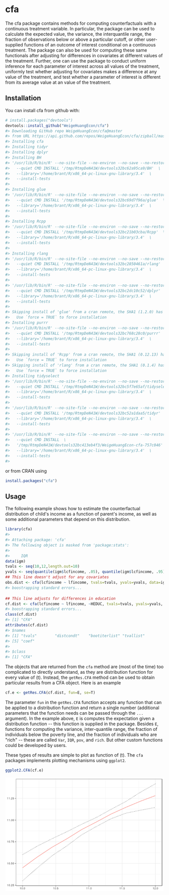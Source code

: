 
<!-- README.md is generated from README.Rmd. Please edit that file -->
cfa
===

The cfa package contains methods for computing counterfactuals with a continuous treatment variable. In particular, the package can be used to calculate the expected value, the variance, the interquantile range, the fraction of observations below or above a particular cutoff, or other user-supplied functions of an outcome of interest conditional on a continuous treatment. The package can also be used for computing these same functionals after adjusting for differences in covariates at different values of the treatment. Further, one can use the package to conduct uniform inference for each parameter of interest across all values of the treatment, uniformly test whether adjusting for covariates makes a difference at any value of the treatment, and test whether a parameter of interest is different from its average value at an value of the treatment.

Installation
------------

You can install cfa from github with:

``` r
# install.packages("devtools")
devtools::install_github("WeigeHuangEcon/cfa")
#> Downloading GitHub repo WeigeHuangEcon/cfa@master
#> from URL https://api.github.com/repos/WeigeHuangEcon/cfa/zipball/master
#> Installing cfa
#> Installing tidyr
#> Installing dplyr
#> Installing BH
#> '/usr/lib/R/bin/R' --no-site-file --no-environ --no-save --no-restore  \
#>   --quiet CMD INSTALL '/tmp/RtmpDeN41W/devtools32bc62a95ca9/BH'  \
#>   --library='/home/brant/R/x86_64-pc-linux-gnu-library/3.4'  \
#>   --install-tests
#> 
#> Installing glue
#> '/usr/lib/R/bin/R' --no-site-file --no-environ --no-save --no-restore  \
#>   --quiet CMD INSTALL '/tmp/RtmpDeN41W/devtools32bc69d7f96a/glue'  \
#>   --library='/home/brant/R/x86_64-pc-linux-gnu-library/3.4'  \
#>   --install-tests
#> 
#> Installing Rcpp
#> '/usr/lib/R/bin/R' --no-site-file --no-environ --no-save --no-restore  \
#>   --quiet CMD INSTALL '/tmp/RtmpDeN41W/devtools32bc21b03cba/Rcpp'  \
#>   --library='/home/brant/R/x86_64-pc-linux-gnu-library/3.4'  \
#>   --install-tests
#> 
#> Installing rlang
#> '/usr/lib/R/bin/R' --no-site-file --no-environ --no-save --no-restore  \
#>   --quiet CMD INSTALL '/tmp/RtmpDeN41W/devtools32bc2850461a/rlang'  \
#>   --library='/home/brant/R/x86_64-pc-linux-gnu-library/3.4'  \
#>   --install-tests
#> 
#> '/usr/lib/R/bin/R' --no-site-file --no-environ --no-save --no-restore  \
#>   --quiet CMD INSTALL '/tmp/RtmpDeN41W/devtools32bc2dc10c52/dplyr'  \
#>   --library='/home/brant/R/x86_64-pc-linux-gnu-library/3.4'  \
#>   --install-tests
#> 
#> Skipping install of 'glue' from a cran remote, the SHA1 (1.2.0) has not changed since last install.
#>   Use `force = TRUE` to force installation
#> Installing purrr
#> '/usr/lib/R/bin/R' --no-site-file --no-environ --no-save --no-restore  \
#>   --quiet CMD INSTALL '/tmp/RtmpDeN41W/devtools32bc768c28c0/purrr'  \
#>   --library='/home/brant/R/x86_64-pc-linux-gnu-library/3.4'  \
#>   --install-tests
#> 
#> Skipping install of 'Rcpp' from a cran remote, the SHA1 (0.12.13) has not changed since last install.
#>   Use `force = TRUE` to force installation
#> Skipping install of 'rlang' from a cran remote, the SHA1 (0.1.4) has not changed since last install.
#>   Use `force = TRUE` to force installation
#> Installing tidyselect
#> '/usr/lib/R/bin/R' --no-site-file --no-environ --no-save --no-restore  \
#>   --quiet CMD INSTALL '/tmp/RtmpDeN41W/devtools32bc5f7e65af/tidyselect'  \
#>   --library='/home/brant/R/x86_64-pc-linux-gnu-library/3.4'  \
#>   --install-tests
#> 
#> '/usr/lib/R/bin/R' --no-site-file --no-environ --no-save --no-restore  \
#>   --quiet CMD INSTALL '/tmp/RtmpDeN41W/devtools32bc52a1daa5/tidyr'  \
#>   --library='/home/brant/R/x86_64-pc-linux-gnu-library/3.4'  \
#>   --install-tests
#> 
#> '/usr/lib/R/bin/R' --no-site-file --no-environ --no-save --no-restore  \
#>   --quiet CMD INSTALL  \
#>   '/tmp/RtmpDeN41W/devtools32bc413eb4f3/WeigeHuangEcon-cfa-757c046'  \
#>   --library='/home/brant/R/x86_64-pc-linux-gnu-library/3.4'  \
#>   --install-tests
#> 
```

or from CRAN using

``` r
install.packages("cfa")
```

Usage
-----

The following example shows how to estimate the counterfactual distribution of child's income as a function of parent's income, as well as some additional parameters that depend on this distribution.

``` r
library(cfa)
#> 
#> Attaching package: 'cfa'
#> The following object is masked from 'package:stats':
#> 
#>     IQR
data(igm)
tvals <- seq(10,12,length.out=10)
yvals <- seq(quantile(igm$lcfincome, .05), quantile(igm$lcfincome, .95), length.out=50)
## This line doesn't adjust for any covariates
obs.dist <- cfa(lcfincome ~ lfincome, tvals=tvals, yvals=yvals, data=igm, iters=25)
#> boostrapping standard errors...

## This line adjusts for differences in education
cf.dist <- cfa(lcfincome ~ lfincome, ~HEDUC, tvals=tvals, yvals=yvals, data=igm, iters=25)
#> boostrapping standard errors...
class(cf.dist)
#> [1] "CFA"
attributes(cf.dist)
#> $names
#> [1] "tvals"        "distcondt"    "bootiterlist" "tvallist"    
#> [5] "coef"        
#> 
#> $class
#> [1] "CFA"
```

The objects that are returned from the `cfa` method are (most of the time) too complicated to directly understand, as they are distribution function for every value of \(t\). Instead, the `getRes.CFA` method can be used to obtain particular results from a CFA object. Here is an example

``` r
cf.e <- getRes.CFA(cf.dist, fun=E, se=T)
```

The parameter `fun` in the `getRes.CFA` function accepts any function that can be applied to a distribution function and return a single number (additional parameters that the function needs can be passed through the `...` argument). In the example above, `E` is computes the expectation given a distribution function -- this function is supplied in the package. Besides `E`, functions for computing the variance, inter-quantile range, the fraction of individuals below the poverty line, and the fraction of individuals who are "rich" -- these are called `Var`, `IQR`, `pov`, and `rich`. But other custom functions could be developed by users.

These types of results are simple to plot as function of \(t\). The `cfa` packages implements plotting mechanisms using `ggplot2`.

``` r
ggplot2.CFA(cf.e)
```

![](README-unnamed-chunk-4-1.png)
